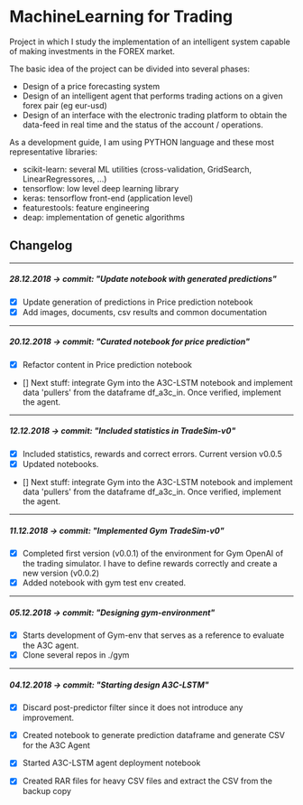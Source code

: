 # MachineLearning for Trading

Project in which I study the implementation of an intelligent system capable of making investments in the FOREX market.

The basic idea of the project can be divided into several phases:

- Design of a price forecasting system
- Design of an intelligent agent that performs trading actions on a given forex pair (eg eur-usd)
- Design of an interface with the electronic trading platform to obtain the data-feed in real time and the status of the account / operations.

As a development guide, I am using PYTHON language and these most representative libraries:

- scikit-learn: several ML utilities (cross-validation, GridSearch, LinearRegressores, ...)
- tensorflow: low level deep learning library
- keras: tensorflow front-end (application level)
- featurestools: feature engineering
- deap: implementation of genetic algorithms

  
## Changelog


-------------------------------------------------- --------------------------------------------
##### 28.12.2018 -> commit: "Update notebook with generated predictions"
- [x] Update generation of predictions in Price prediction notebook
- [x] Add images, documents, csv results and common documentation
-------------------------------------------------- --------------------------------------------
##### 20.12.2018 -> commit: "Curated notebook for price prediction"
- [x] Refactor content in Price prediction notebook
- [] Next stuff: integrate Gym into the A3C-LSTM notebook and implement data 'pullers' from the dataframe df_a3c_in. Once verified, implement the agent.
-------------------------------------------------- --------------------------------------------
##### 12.12.2018 -> commit: "Included statistics in TradeSim-v0"
- [x] Included statistics, rewards and correct errors. Current version v0.0.5
- [x] Updated notebooks.
- [] Next stuff: integrate Gym into the A3C-LSTM notebook and implement data 'pullers' from the dataframe df_a3c_in. Once verified, implement the agent.
-------------------------------------------------- --------------------------------------------
##### 11.12.2018 -> commit: "Implemented Gym TradeSim-v0"
- [x] Completed first version (v0.0.1) of the environment for Gym OpenAI of the trading simulator. I have to define rewards correctly and create a new version (v0.0.2)
- [x] Added notebook with gym test env created.
-------------------------------------------------- --------------------------------------------
##### 05.12.2018 -> commit: "Designing gym-environment"
- [x] Starts development of Gym-env that serves as a reference to evaluate the A3C agent.
- [x] Clone several repos in ./gym

-------------------------------------------------- --------------------------------------------
##### 04.12.2018 -> commit: "Starting design A3C-LSTM"
- [x] Discard post-predictor filter since it does not introduce any improvement.
- [x] Created notebook to generate prediction dataframe and generate CSV for the A3C Agent
- [x] Started  A3C-LSTM agent deployment notebook
- [x] Created RAR files for heavy CSV files and extract the CSV from the backup copy


